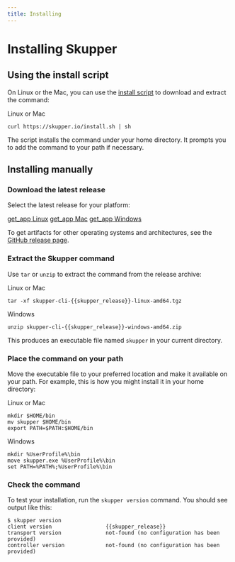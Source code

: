 ```yaml
---
title: Installing
---
```


# Installing Skupper

## Using the install script

On Linux or the Mac, you can use the [install script][install-script]
to download and extract the command:

<div class="code-label">Linux or Mac</div>

    curl https://skupper.io/install.sh | sh

The script installs the command under your home directory.  It prompts
you to add the command to your path if necessary.

[install-script]: https://github.com/skupperproject/skupper-website/blob/main/docs/install.sh

## Installing manually

### Download the latest release

Select the latest release for your platform:

<nav class="button-group">
  <a class="button" href="https://github.com/skupperproject/skupper/releases/download/{{skupper_release}}/skupper-cli-{{skupper_release}}-linux-amd64.tgz"><span class="material-icons">get_app</span> Linux</a>
  <a class="button" href="https://github.com/skupperproject/skupper/releases/download/{{skupper_release}}/skupper-cli-{{skupper_release}}-mac-amd64.tgz"><span class="material-icons">get_app</span> Mac</a>
  <a class="button" href="https://github.com/skupperproject/skupper/releases/download/{{skupper_release}}/skupper-cli-{{skupper_release}}-windows-amd64.zip"><span class="material-icons">get_app</span> Windows</a>
</nav>

To get artifacts for other operating systems and architectures, see
the [GitHub release page][release-page].

[release-page]: https://github.com/skupperproject/skupper/releases/tag/{{skupper_release}}

### Extract the Skupper command

Use `tar` or `unzip` to extract the command from the release archive:

<div class="code-label">Linux or Mac</div>

    tar -xf skupper-cli-{{skupper_release}}-linux-amd64.tgz

<div class="code-label">Windows</div>

    unzip skupper-cli-{{skupper_release}}-windows-amd64.zip

This produces an executable file named `skupper` in your current
directory.

### Place the command on your path

Move the executable file to your preferred location and make it
available on your path.  For example, this is how you might install it
in your home directory:

<div class="code-label">Linux or Mac</div>

    mkdir $HOME/bin
    mv skupper $HOME/bin
    export PATH=$PATH:$HOME/bin

<div class="code-label">Windows</div>

    mkdir %UserProfile%\bin
    move skupper.exe %UserProfile%\bin
    set PATH=%PATH%;%UserProfile%\bin

### Check the command

To test your installation, run the `skupper version` command.  You
should see output like this:

    $ skupper version
    client version                 {{skupper_release}}
    transport version              not-found (no configuration has been provided)
    controller version             not-found (no configuration has been provided)
